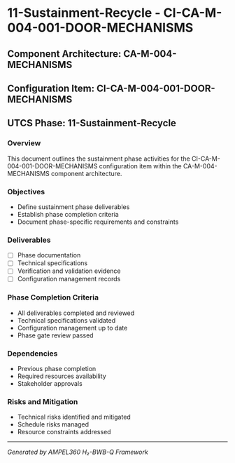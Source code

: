 # 11-Sustainment-Recycle - CI-CA-M-004-001-DOOR-MECHANISMS

## Component Architecture: CA-M-004-MECHANISMS
## Configuration Item: CI-CA-M-004-001-DOOR-MECHANISMS
## UTCS Phase: 11-Sustainment-Recycle

### Overview
This document outlines the sustainment phase activities for the CI-CA-M-004-001-DOOR-MECHANISMS configuration item within the CA-M-004-MECHANISMS component architecture.

### Objectives
- Define sustainment phase deliverables
- Establish phase completion criteria
- Document phase-specific requirements and constraints

### Deliverables
- [ ] Phase documentation
- [ ] Technical specifications
- [ ] Verification and validation evidence
- [ ] Configuration management records

### Phase Completion Criteria
- All deliverables completed and reviewed
- Technical specifications validated
- Configuration management up to date
- Phase gate review passed

### Dependencies
- Previous phase completion
- Required resources availability
- Stakeholder approvals

### Risks and Mitigation
- Technical risks identified and mitigated
- Schedule risks managed
- Resource constraints addressed

---
*Generated by AMPEL360 H₂-BWB-Q Framework*
